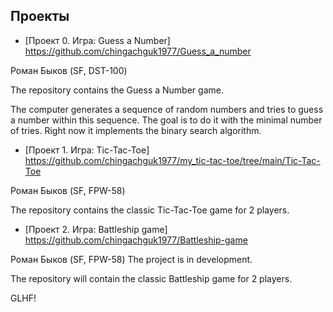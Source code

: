 ## Проекты
* [Проект 0. Игра: Guess a Number] https://github.com/chingachguk1977/Guess_a_number

Роман Быков (SF, DST-100)

The repository contains the Guess a Number game.

The computer generates a sequence of random numbers and tries to guess a number within this sequence. The goal is to do it with the minimal number of tries. Right now it implements the binary search algorithm. 


* [Проект 1. Игра: Tic-Tac-Toe] https://github.com/chingachguk1977/my_tic-tac-toe/tree/main/Tic-Tac-Toe

Роман Быков (SF, FPW-58)

The repository contains the classic Tic-Tac-Toe game for 2 players.


* [Проект 2. Игра: Battleship game] https://github.com/chingachguk1977/Battleship-game

Роман Быков (SF, FPW-58) The project is in development.

The repository will contain the classic Battleship game for 2 players.


GLHF!
